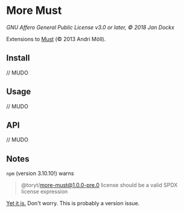 # More Must

_GNU Affero General Public License v3.0 or later, © 2018 Jan Dockx_

Extensions to [Must] (© 2013 Andri Möll).

## Install

// MUDO

## Usage

// MUDO

## API

// MUDO

## Notes

`npm` (version 3.10.10!) warns

> @toryt/more-must@1.0.0-pre.0 license should be a valid SPDX license expression

[Yet it is.](https://spdx.org/licenses/AGPL-3.0-or-later.html) Don't worry. This is probably a version issue.

[must]: https://github.com/moll/js-must
